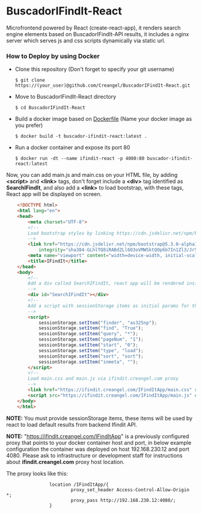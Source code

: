 # BuscadorIFindIt-React

Microfrontend powered by React (create-react-app), it renders search engine elements based on BuscadorIFindIt-API results, it includes a nginx server which serves js and css scripts dynamically via static url.

### How to Deploy by using Docker

- Clone this repository (Don't forget to specify your git username)

    ```console
    $ git clone https://(your_user)@github.com/Creangel/BuscadorIFindIt-React.git
    ```

- Move to BuscadorIFindIt-React directory

    ```console
    $ cd BuscadorIFindIt-React
    ```
- Build a docker image based on [Dockerfile](Dockerfile) (Name your docker image as you prefer)

    ```console
    $ docker build -t buscador-ifindit-react:latest .
    ```
- Run a docker container and expose its port 80

    ```console
    $ docker run -dt --name ifindit-react -p 4080:80 buscador-ifindit-react:latest
    ```

Now, you can add main.js and main.css on your HTML file, by adding **\<script\>** and **\<link\>** tags, don't forget  include a **\<div\>** tag identified as **SearchIFindIt**, and also add a **\<link\>** to load bootstrap, with these tags, React app will be displayed on screen.

```html
    <!DOCTYPE html>
    <html lang="en">
    <head>
        <meta charset="UTF-8">
        <!--
        Load bootstrap styles by linking https://cdn.jsdelivr.net/npm/bootstrap@5.3.0-alpha1/dist/css/bootstrap.min.css
        -->
        <link href="https://cdn.jsdelivr.net/npm/bootstrap@5.3.0-alpha1/dist/css/bootstrap.min.css" rel="stylesheet"
            integrity="sha384-GLhlTQ8iRABdZLl6O3oVMWSktQOp6b7In1Zl3/Jr59b6EGGoI1aFkw7cmDA6j6gD" crossorigin="anonymous" />
        <meta name="viewport" content="width=device-width, initial-scale=1.0">
        <title>IFindIt</title>
    </head>
    <body>
        <!--
        Add a div called SearchIFindIt, react app will be rendered inside this div
        -->
        <div id="SearchIFindIt"></div>
        <!--
        Add a script with sessionStorage items as initial params for the app
        -->
        <script>
            sessionStorage.setItem("finder", "as325np");
            sessionStorage.setItem("find", "True");
            sessionStorage.setItem("query", "*");
            sessionStorage.setItem("pageNum", "1");
            sessionStorage.setItem("start", "0");
            sessionStorage.setItem("type", "load");
            sessionStorage.setItem("sort", "sort");
            sessionStorage.setItem("inmeta", "");
        </script>
        <!--
        Load main.css and main.js via ifindit.creangel.com proxy
        -->
        <link href="https://ifindit.creangel.com/IFindItApp/main.css" rel="stylesheet">
        <script src="https://ifindit.creangel.com/IFindItApp/main.js" crossorigin></script>
    </body>
    </html>
```

**NOTE:** You must provide sessionStorage items, these items will be used by react to load default results from backend Ifindit API.  

**NOTE:** "https://ifindit.creangel.com/IFindItApp" is a previously configured proxy that points to your docker container host and port, in below example configuration the container was deployed on host 192.168.230.12 and port 4080. Please ask to infrastructure or development staff for instructions about **ifindit.creangel.com** proxy host location.

The proxy looks like this:

```nginx
                location /IFindItApp/{
                        proxy_set_header Access-Control-Allow-Origin *;
                        proxy_pass http://192.168.230.12:4080/;
                }
```






